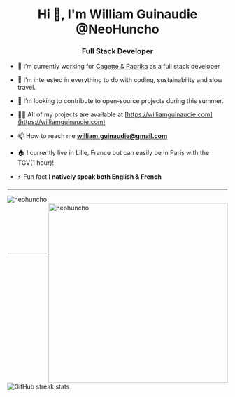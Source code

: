 <h1 align="center">Hi 👋, I'm William Guinaudie @NeoHuncho</h1>
<h3 align="center">Full Stack Developer</h3>

- 🔭 I’m currently working for [Cagette & Paprika](https://www.cagette-et-paprika.com/) as a full stack developer

- 👀 I’m interested in everything to do with coding, sustainability and slow travel.

- 💞️ I’m looking to contribute to open-source projects during this summer.

- 👨‍💻 All of my projects are available at [https://williamguinaudie.com](https://williamguinaudie.com)

- 📫 How to reach me **william.guinaudie@gmail.com**

- 🏠 I currently live in Lille, France but can easily be in Paris with the TGV(1 hour)!

- ⚡ Fun fact **I natively speak both English & French**

<hr/>
<p><img align="left" src="https://github-readme-stats.vercel.app/api/top-langs?username=neohuncho&show_icons=true&locale=en&layout=compact&theme=chartreuse-dark&exclude_repo=github-readme-stats" alt="neohuncho" /></p>
<p>&nbsp;<img align="right" src="https://github-readme-stats.vercel.app/api?username=neohuncho&show_icons=true&locale=en&theme=chartreuse-dark" alt="neohuncho" width="410" /></p>
<br><br><br><br><br>
<hr>

![GitHub streak stats](https://github-readme-streak-stats.herokuapp.com/?user=neohuncho&show_icons=true&locale=en&layout=compact&theme=chartreuse-dark)


